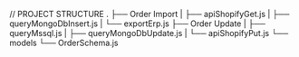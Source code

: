 // PROJECT STRUCTURE
.
├── Order Import
|   ├── apiShopifyGet.js
|   ├── queryMongoDbInsert.js
|   └── exportErp.js
├── Order Update
|   ├── queryMssql.js
|   ├── queryMongoDbUpdate.js
|   └── apiShopifyPut.js
└── models
    └── OrderSchema.js
